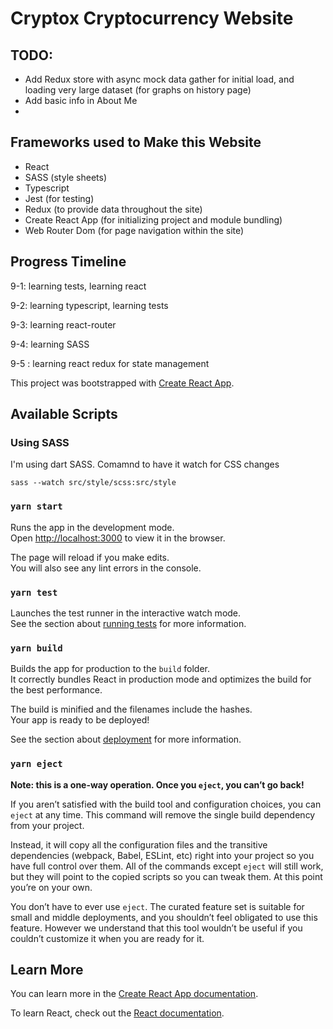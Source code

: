 # Cryptox Cryptocurrency Website



## TODO:

* Add Redux store with async mock data gather for initial load, and loading very large dataset (for graphs on history page)
* Add basic info in About Me
* 



## Frameworks used to Make this Website

* React
* SASS (style sheets)
* Typescript
* Jest (for testing)
* Redux (to provide data throughout the site)
* Create React App (for initializing project and module bundling)
* Web Router Dom (for page navigation within the site)

## Progress Timeline



9-1: learning tests, learning react

9-2: learning typescript, learning tests

9-3: learning react-router

9-4: learning SASS 

9-5 : learning react redux  for state management



This project was bootstrapped with [Create React App](https://github.com/facebook/create-react-app).

## Available Scripts


### Using SASS

I'm using dart SASS. Comamnd to have it watch for CSS changes

`sass --watch src/style/scss:src/style`


### `yarn start`

Runs the app in the development mode.\
Open [http://localhost:3000](http://localhost:3000) to view it in the browser.

The page will reload if you make edits.\
You will also see any lint errors in the console.

### `yarn test`

Launches the test runner in the interactive watch mode.\
See the section about [running tests](https://facebook.github.io/create-react-app/docs/running-tests) for more information.

### `yarn build`

Builds the app for production to the `build` folder.\
It correctly bundles React in production mode and optimizes the build for the best performance.

The build is minified and the filenames include the hashes.\
Your app is ready to be deployed!

See the section about [deployment](https://facebook.github.io/create-react-app/docs/deployment) for more information.

### `yarn eject`

**Note: this is a one-way operation. Once you `eject`, you can’t go back!**

If you aren’t satisfied with the build tool and configuration choices, you can `eject` at any time. This command will remove the single build dependency from your project.

Instead, it will copy all the configuration files and the transitive dependencies (webpack, Babel, ESLint, etc) right into your project so you have full control over them. All of the commands except `eject` will still work, but they will point to the copied scripts so you can tweak them. At this point you’re on your own.

You don’t have to ever use `eject`. The curated feature set is suitable for small and middle deployments, and you shouldn’t feel obligated to use this feature. However we understand that this tool wouldn’t be useful if you couldn’t customize it when you are ready for it.

## Learn More

You can learn more in the [Create React App documentation](https://facebook.github.io/create-react-app/docs/getting-started).

To learn React, check out the [React documentation](https://reactjs.org/).
